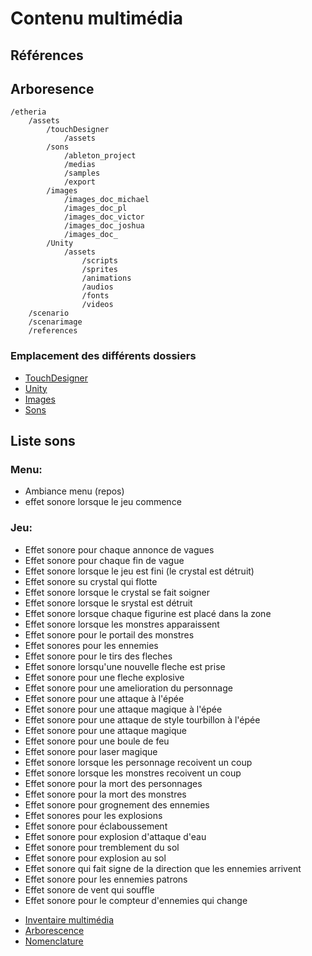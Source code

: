 # Contenu multimédia

## Références

## Arboresence

```
/etheria
    /assets
        /touchDesigner
            /assets
        /sons
            /ableton_project
            /medias
            /samples
            /export
        /images
            /images_doc_michael
            /images_doc_pl
            /images_doc_victor
            /images_doc_joshua
            /images_doc_
        /Unity
            /assets
                /scripts
                /sprites
                /animations
                /audios
                /fonts
                /videos
    /scenario
    /scenarimage
    /references
```

### Emplacement des différents dossiers
- [TouchDesigner](https://github.com/Ethereal-Creators/etheria-code-TouchDesigner/tree/main/touchDesigner)
- [Unity](https://github.com/Ethereal-Creators/EtheriaKingdom_Uni/tree/main/Etheria_Kingdom)
- [Images](https://github.com/Ethereal-Creators/Etheria/tree/main/Assets/images)
- [Sons](https://github.com/Ethereal-Creators/Etheria_audio/tree/main/Projet_Ableton/Projet_Etheria_Ableton)


## Liste sons
### Menu:
- Ambiance menu (repos)
- effet sonore lorsque le jeu commence

### Jeu:
- Effet sonore pour chaque annonce de vagues
- Effet sonore pour chaque fin de vague
- Effet sonore lorsque le jeu est fini (le crystal est détruit)
- Effet sonore su crystal qui flotte
- Effet sonore lorsque le crystal se fait soigner
- Effet sonore lorsque le srystal est détruit
- Effet sonore lorsque chaque figurine est placé dans la zone
- Effet sonore lorsque les monstres apparaissent
- Effet sonore pour le portail des monstres
- Effet sonores pour les ennemies
- Effet sonore pour le tirs des fleches
- Effet sonore lorsqu'une nouvelle fleche est prise
- Effet sonore pour une fleche explosive
- Effet sonore pour une amelioration du personnage
- Effet sonore pour une attaque à l'épée
- Effet sonore pour une attaque magique à l'épée
- Effet sonore pour une attaque de style tourbillon à l'épée
- Effet sonore pour une attaque magique
- Effet sonore pour une boule de feu
- Effet sonore pour laser magique
- Effet sonore lorsque les personnage recoivent un coup
- Effet sonore lorsque les monstres recoivent un coup
- Effet sonore pour la mort des personnages
- Effet sonore pour la mort des monstres
- Effet sonore pour grognement des ennemies
- Effet sonores pour les explosions
- Effet sonore pour éclaboussement
- Effet sonore pour explosion d'attaque d'eau
- Effet sonore pour tremblement du sol
- Effet sonore pour explosion au sol
- Effet sonore qui fait signe de la direction que les ennemies arrivent
- Effet sonore pour les ennemies patrons
- Effet sonore de vent qui souffle
- Effet sonore pour le compteur d'ennemies qui change

* [Inventaire multimédia](https://tim-montmorency.com/582523-gestion/#/contenus/3_planification/70_inventaire_multimedia/)
* [Arborescence](https://tim-montmorency.com/582523-gestion/#/contenus/3_planification/71_arborescence/)
* [Nomenclature](https://tim-montmorency.com/582523-gestion/#/contenus/3_planification/72_nomenclature/)


